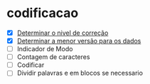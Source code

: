 # codificacao
- [x] [Determinar o nivel de correção](1_determinar_o_nivel_de_correcao.md)
- [x] [Determinar a menor versão para os dados](2_determinar_a_menor_versao.md)
- [ ] Indicador de Modo
- [ ] Contagem de caracteres
- [ ] Codificar 
- [ ] Dividir palavras e em blocos se necessario
